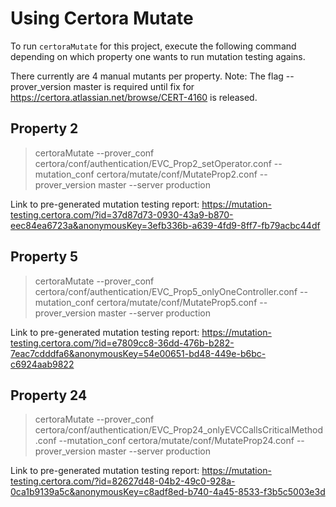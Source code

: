# Using Certora Mutate

To run `certoraMutate` for this project, execute the following command depending on which property one wants to run mutation testing agains. 

There currently are 4 manual mutants per property. 
Note: The flag --prover_version master is required until fix for https://certora.atlassian.net/browse/CERT-4160 is released.

## Property 2
> certoraMutate --prover_conf certora/conf/authentication/EVC_Prop2_setOperator.conf --mutation_conf certora/mutate/conf/MutateProp2.conf --prover_version master --server production

Link to pre-generated mutation testing report: https://mutation-testing.certora.com/?id=37d87d73-0930-43a9-b870-eec84ea6723a&anonymousKey=3efb336b-a639-4fd9-8ff7-fb79acbc44df

## Property 5
> certoraMutate --prover_conf certora/conf/authentication/EVC_Prop5_onlyOneController.conf --mutation_conf certora/mutate/conf/MutateProp5.conf --prover_version master --server production

Link to pre-generated mutation testing report: https://mutation-testing.certora.com/?id=e7809cc8-36dd-476b-b282-7eac7cdddfa6&anonymousKey=54e00651-bd48-449e-b6bc-c6924aab9822

## Property 24
> certoraMutate --prover_conf certora/conf/authentication/EVC_Prop24_onlyEVCCallsCriticalMethod.conf --mutation_conf certora/mutate/conf/MutateProp24.conf --prover_version master --server production

Link to pre-generated mutation testing report: https://mutation-testing.certora.com/?id=82627d48-04b2-49c0-928a-0ca1b9139a5c&anonymousKey=c8adf8ed-b740-4a45-8533-f3b5c5003e3d